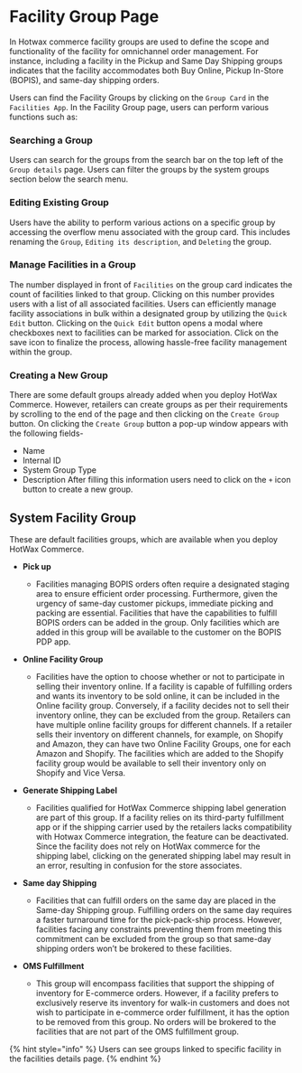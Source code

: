 # Facility Group Page

In Hotwax commerce facility groups are used to define the scope and functionality of the facility for omnichannel order management. For instance, including a facility in the Pickup and Same Day Shipping groups indicates that the facility accommodates both Buy Online, Pickup In-Store (BOPIS), and same-day shipping orders. 

Users can find the Facility Groups by clicking on the `Group Card` in the `Facilities App`. In the Facility Group page, users can perform various functions such as:

### Searching a Group

Users can search for the groups from the search bar on the top left of the `Group details` page. Users can filter the groups by the system groups section below the search menu.

### Editing Existing Group

Users have the ability to perform various actions on a specific group by accessing the overflow menu associated with the group card. This includes renaming the `Group`, `Editing its description`, and `Deleting` the group.

### Manage Facilities in a Group

The number displayed in front of `Facilities` on the group card indicates the count of facilities linked to that group. Clicking on this number provides users with a list of all associated facilities. Users can efficiently manage facility associations in bulk within a designated group by utilizing the `Quick Edit` button. Clicking on the `Quick Edit` button opens a modal where checkboxes next to facilities can be marked for association. Click on the save icon to finalize the process, allowing hassle-free facility management within the group.

### Creating a New Group

There are some default groups already added when you deploy HotWax Commerce. However, retailers can create groups as per their requirements by scrolling to the end of the page and then clicking on the `Create Group` button. On clicking the `Create Group` button a pop-up window appears with the following fields-
- Name
- Internal ID
- System Group Type
- Description
After filling this information users need to click on the `+` icon button to create a new group.

## System Facility Group

These are default facilities groups, which are available when you deploy HotWax Commerce.

- **Pick up**
  - Facilities managing BOPIS orders often require a designated staging area to ensure efficient order processing. Furthermore, given the urgency of same-day customer pickups, immediate picking and packing are essential. Facilities that have the capabilities to fulfill BOPIS orders can be added in the group. Only facilities which are added in this group will be available to the customer on the BOPIS PDP app.

- **Online Facility Group**
  - Facilities have the option to choose whether or not to participate in selling their inventory online. If a facility is capable of fulfilling orders and wants its inventory to be sold online, it can be included in the Online facility group. Conversely, if a facility decides not to sell their inventory online, they can be excluded from the group. Retailers can have multiple online facility groups for different channels. If a retailer sells their inventory on different channels, for example, on Shopify and Amazon, they can have two Online Facility Groups, one for each Amazon and Shopify. The facilities which are added to the Shopify facility group would be available to sell their inventory only on Shopify and Vice Versa.

- **Generate Shipping Label**
  - Facilities qualified for HotWax Commerce shipping label generation are part of this group. If a facility relies on its third-party fulfillment app or if the shipping carrier used by the retailers lacks compatibility with Hotwax Commerce integration, the feature can be deactivated. Since the facility does not rely on HotWax commerce for the shipping label, clicking on the generated shipping label may result in an error, resulting in confusion for the store associates.

- **Same day Shipping**
  - Facilities that can fulfill orders on the same day are placed in the Same-day Shipping group. Fulfilling orders on the same day requires a faster turnaround time for the pick-pack-ship process. However, facilities facing any constraints preventing them from meeting this commitment can be excluded from the group so that same-day shipping orders won’t be brokered to these facilities.

- **OMS Fulfillment**
  - This group will encompass facilities that support the shipping of inventory for E-commerce orders. However, if a facility prefers to exclusively reserve its inventory for walk-in customers and does not wish to participate in e-commerce order fulfillment, it has the option to be removed from this group. No orders will be brokered to the facilities that are not part of the OMS fulfillment group.

{% hint style="info" %}
Users can see groups linked to specific facility in the facilities details page.
{% endhint %}
